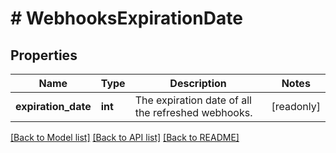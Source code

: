 # # WebhooksExpirationDate

## Properties

Name | Type | Description | Notes
------------ | ------------- | ------------- | -------------
**expiration_date** | **int** | The expiration date of all the refreshed webhooks. | [readonly]

[[Back to Model list]](../../README.md#models) [[Back to API list]](../../README.md#endpoints) [[Back to README]](../../README.md)
